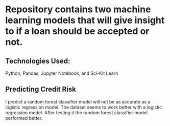 # Repository contains two machine learning models that will give insight to if a loan should be accepted or not.

## Technologies Used:
Python, Pandas, Jupyter Notebook, and Sci-Kit Learn

## Predicting Credit Risk

I predict a random forest classifier model will not be as accurate as a logistic regression model. The dataset seems to work better with a logistic regression model. 
After testing it the random forest classifier model performed better. 
